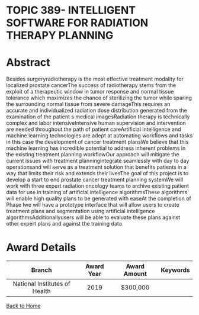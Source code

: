 
TOPIC 389- INTELLIGENT SOFTWARE FOR RADIATION THERAPY PLANNING
==============================================================

# Abstract


Besides surgeryradiotherapy is the most effective treatment modality for localized prostate cancerThe success of radiotherapy stems from the exploit of a therapeutic window in tumor response and normal tissue tolerance which maximizes the chance of sterilizing the tumor while sparing the surrounding normal tissue from severe damageThis requires an accurate and individualized radiation dose distribution generated from the examination of the patient s medical imagesRadiation therapy is technically complex and labor intensiveIntensive human supervision and intervention are needed throughout the path of patient careArtificial intelligence and machine learning technologies are adept at automating workflows and tasks in this case the development of cancer treatment plansWe believe that this machine learning has incredible potential to address inherent problems in the existing treatment planning workflowOur approach will mitigate the current issues with treatment planningintegrate seamlessly with day to day operationsand will serve as a treatment solution that benefits patients in a way that limits their risk and extends their livesThe goal of this project is to develop a start to end prostate cancer treatment planning systemWe will work with three expert radiation oncology teams to archive existing patient data for use in training of artificial intelligence algorithmsThese algorithms will enable high quality plans to be generated with easeAt the completion of Phase Iwe will have a prototype interface that will allow users to create treatment plans and segmentation using artificial intelligence algorithmsAdditionallyusers will be able to evaluate these plans against other expert plans and against the training data  

# Award Details

|Branch|Award Year|Award Amount|Keywords|
| :---: | :---: | :---: | :---: |
|National Institutes of Health|2019|$300,000||
  
  


[Back to Home](https://github.com/chrischow/dod_sbir_awards/JH/#2235)